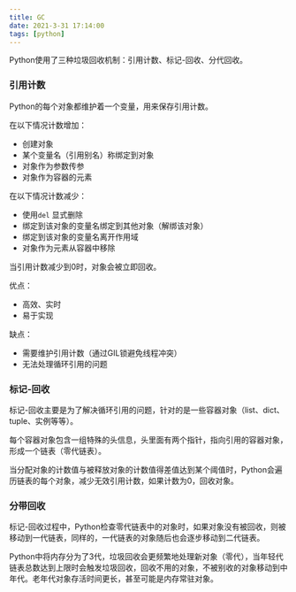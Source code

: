```yaml
---
title: GC
date: 2021-3-31 17:14:00
tags: [python]
---
```


Python使用了三种垃圾回收机制：引用计数、标记-回收、分代回收。

### 引用计数

Python的每个对象都维护着一个变量，用来保存引用计数。

在以下情况计数增加：

+ 创建对象
+ 某个变量名（引用别名）称绑定到对象
+ 对象作为参数传参
+ 对象作为容器的元素

在以下情况计数减少：

+ 使用`del` 显式删除
+ 绑定到该对象的变量名绑定到其他对象（解绑该对象）
+ 绑定到该对象的变量名离开作用域
+ 对象作为元素从容器中移除

当引用计数减少到0时，对象会被立即回收。

优点：

+ 高效、实时
+ 易于实现

缺点：

+ 需要维护引用计数（通过GIL锁避免线程冲突）
+ 无法处理循环引用的问题

### 标记-回收

标记-回收主要是为了解决循环引用的问题，针对的是一些容器对象（list、dict、tuple、实例等等）。

每个容器对象包含一组特殊的头信息，头里面有两个指针，指向引用的容器对象，形成一个链表（零代链表）。

当分配对象的计数值与被释放对象的计数值得差值达到某个阈值时，Python会遍历链表的每个对象，减少无效引用计数，如果计数为0，回收对象。

### 分带回收

标记-回收过程中，Python检查零代链表中的对象时，如果对象没有被回收，则被移动到一代链表，同样的，一代链表的对象随后也会逐步移动到二代链表。

Python中将内存分为了3代，垃圾回收会更频繁地处理新对象（零代），当年轻代链表总数达到上限时会触发垃圾回收，回收不用的对象，不被别收的对象移动到中年代。老年代对象存活时间更长，甚至可能是内存常驻对象。